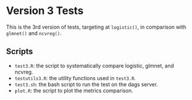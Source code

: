 # Version 3 Tests

This is the 3rd version of tests, targeting at `logistic()`, in comparison with `glmnet()` and `ncvreg()`.


## Scripts
- `test3.R`: the script to systematically compare logistic, glmnet, and ncvreg.
- `testutils3.R`: the utility functions used in `test3.R`.
- `test3.sh`: the bash script to run the test on the dags server.
- `plot.R`: the script to plot the metrics comparison.